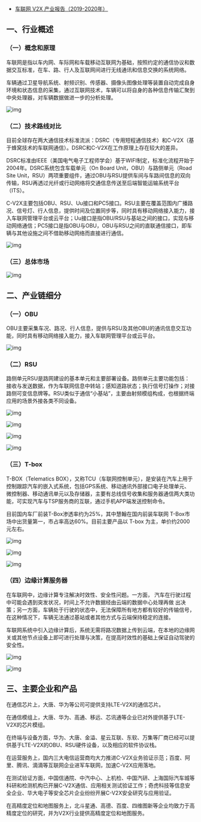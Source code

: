 - [车联网 V2X 产业报告（2019-2020年）](https://zhuanlan.zhihu.com/p/166310063)

## 一、行业概述

### （一）概念和原理

车联网是指以车内网、车际网和车载移动互联网为基础，按照约定的通信协议和数据交互标准，在车、路、行人及互联网间进行无线通讯和信息交换的系统网络。

车辆通过卫星导航系统、射频识别、传感器、摄像头图像处理等装置自动完成自身环境和状态信息的采集，通过互联网技术，车辆可以将自身的各种信息传输汇聚到中央处理器，对车辆数据做进一步的分析处理。

![img](https://pic3.zhimg.com/80/v2-9a67cea821bb66bcf0705462c0d9a35a_720w.jpg)

### （二）技术路线对比

目前全球存在两大通信技术标准流派：DSRC（专用短程通信技术）和C-V2X（基于蜂窝技术的车联网通信）。DSRC和C-V2X在工作原理上存在较大的差异。

DSRC标准由IEEE（美国电气电子工程师学会）基于WIFI制定，标准化流程开始于2004年。DSRC系统包含车载单元（On Board Unit，OBU）与路侧单元（Road Site  Unit，RSU）两项重要组件，通过OBU与RSU提供车间与车路间信息的双向传输，RSU再透过光纤或行动网络将交通信息传送至后端智能运输系统平台（ITS）。

C-V2X主要包括OBU、RSU、Uu接口和PC5接口。RSU主要在覆盖范围内广播路况、信号灯、行人信息，提供时间及位置同步等，同时具有移动网络接入能力，接入车联网管理平台或云平台；Uu接口是指OBU/RSU与基站之间的接口，实现与移动网络通信；PC5接口是指OBU与OBU，OBU与RSU之间的直联通信接口，即车辆与其他设施之间不借助移动网络而直接进行通信。

![img](https://pic3.zhimg.com/80/v2-05b8826adc11a322bfe92a40049cc1da_720w.jpg)

### （三）总体市场

![img](https://pic1.zhimg.com/80/v2-9cefdea1cd7a777893db3fe2c9d57f00_720w.jpg)

## 二、产业链细分

### （一）OBU

OBU主要采集车况、路况、行人信息，提供与RSU及其他OBU的通讯信息交互功能，同时具有移动网络接入能力，接入车联网管理平台或云平台。

![img](https://pic3.zhimg.com/80/v2-03a98d526b9b2897481e9bda74214ea2_720w.jpg)

### （二）RSU

路侧单元RSU是路网建设的基本单元和主要部署设备。路侧单元主要功能包括：接收与发送数据，作为车联网信息中转站；感知道路状态；执行信号灯操作；对接路侧可变信息牌等。RSU类似于通信“小基站”，主要由射频模组构成，也根据终端应用的场景外接各类不同设备。

![img](https://pic3.zhimg.com/80/v2-a9f92f0604f256948b140a7215b9cdb2_720w.jpg)

![img](https://pic2.zhimg.com/80/v2-5b393ace271190c7c7ae214f97986079_720w.jpg)

![img](https://pic3.zhimg.com/80/v2-b6ee085958da72f972233b28010dc8ca_720w.jpg)

![img](https://pic2.zhimg.com/80/v2-328cfc5945e5e05f9b505a1e5cf22ad1_720w.jpg)

### （三）T-box

T-BOX（Telematics  BOX），又称TCU（车联网控制单元），是安装在汽车上用于控制跟踪汽车的嵌入式系统，包括GPS系统、移动通讯外部接口电子处理单元、微控制器、移动通讯单元以及存储器，主要有总线信号收集和服务器通信两大类功能，可实现汽车与TSP服务商的互联，通过手机APP端发送控制命令。

目前国内车厂前装T-Box渗透率约为25%，其中慧翰在国内前装车联网 T-Box市场中出货量第一，市占率高达60%。目前主要产品以 T-box 为主，单价约2000元左右。

![img](https://pic2.zhimg.com/80/v2-8e6928b94b39001b3cfde785aa61b1e5_720w.jpg)

![img](https://pic4.zhimg.com/80/v2-ad39d030e87e9f2d013403bab5bafecf_720w.jpg)

![img](https://pic2.zhimg.com/80/v2-61082eed39fccc1c563fd40205af3b09_720w.jpg)

### （四）边缘计算服务器

在车联网中，边缘计算专注解决时效性、安全性问题。一方面， 汽车在行驶过程中可能会遇到突发状况，时间上不允许数据经由云端的数据中心处理再做  出决策；另一方面，车辆处于行驶的状态中，无法保障所有地方都有较好的传输信号，在这种情况下，车辆无法通过基站或者其他方式与云端保持稳定的连接。

车联网系统中引入边缘计算后，系统无需将路况数据上传到云端，在本地的边缘网关或其他节点设备上即可进行处理与决策，在提高时效性的基础上保证自动驾驶的安全性。

![img](https://pic1.zhimg.com/80/v2-6e25a596c88e469aced31d6690a15d18_720w.jpg)

![img](https://pic1.zhimg.com/80/v2-5bd203d2cbac3f0911d866a9a5f997f0_720w.jpg)

## 三、主要企业和产品

在通信芯片上，大唐、华为等公司可提供支持LTE-V2X的通信芯片。

在通信模组上，大唐、华为、高通、移远、芯讯通等企业已对外提供基于LTE-V2X的芯片模组。

在终端与设备方面，华为、大唐、金溢、星云互联、东软、万集等厂商已经可以提供基于LTE-V2X的OBU、RSU硬件设备，以及相应的软件协议栈。

在运营服务上，国内三大电信运营商均大力推进C-V2X业务验证示范；百度、阿里、腾讯、滴滴等互联网企业进军车联网，加速C-V2X应用落地。

在测试验证方面，中国信通院、中汽中心、上机检、中国汽研、上海国际汽车城等科研和检测机构已开展C-V2X通信、应用相关测试验证工作；奇虎科技等信息安全企业、华大电子等安全芯片企业纷纷开展C-V2X安全研究与应用验证。

在高精度定位和地图服务上，北斗星通、高德、百度、四维图新等企业均致力于高精度定位的研究，并为V2X行业提供高精度定位和地图服务。